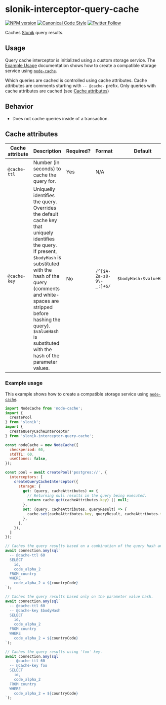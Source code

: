 # slonik-interceptor-query-cache

[![NPM version](http://img.shields.io/npm/v/slonik-interceptor-query-cache.svg?style=flat-square)](https://www.npmjs.org/package/slonik-interceptor-query-cache)
[![Canonical Code Style](https://img.shields.io/badge/code%20style-canonical-blue.svg?style=flat-square)](https://github.com/gajus/canonical)
[![Twitter Follow](https://img.shields.io/twitter/follow/kuizinas.svg?style=social&label=Follow)](https://twitter.com/kuizinas)

Caches [Slonik](https://github.com/gajus/slonik) query results.

## Usage

Query cache interceptor is initialized using a custom storage service. The [Example Usage](#example-usage) documentation shows how to create a compatible storage service using [`node-cache`](https://www.npmjs.com/package/node-cache).

Which queries are cached is controlled using cache attributes. Cache attributes are comments starting with `-- @cache-` prefix. Only queries with cache attributes are cached (see [Cache attributes](#cache-attributes))

## Behavior

* Does not cache queries inside of a transaction.

## Cache attributes

|Cache attribute|Description|Required?|Format|Default|
|---|---|---|---|---|
|`@cache-ttl`|Number (in seconds) to cache the query for.|Yes|N/A|
|`@cache-key`|Uniquelly identifies the query. Overrides the default cache key that uniquely identifies the query. If present, `$bodyHash` is substituted with the hash of the query (comments and white-spaces are stripped before hashing the query). `$valueHash` is substituted with the hash of the parameter values.|No|`/^[$A-Za-z0-9\-_:]+$/`|`$bodyHash:$valueHash`|

### Example usage

This example shows how to create a compatible storage service using [`node-cache`](https://www.npmjs.com/package/node-cache).

```js
import NodeCache from 'node-cache';
import {
  createPool
} from 'slonik';
import {
  createQueryCacheInterceptor
} from 'slonik-interceptor-query-cache';

const nodeCache = new NodeCache({
  checkperiod: 60,
  stdTTL: 60,
  useClones: false,
});

const pool = await createPool('postgres://', {
  interceptors: [
    createQueryCacheInterceptor({
      storage: {
        get: (query, cacheAttributes) => {
          // Returning null results in the query being executed.
          return cache.get(cacheAttributes.key) || null;
        },
        set: (query, cacheAttributes, queryResult) => {
          cache.set(cacheAttributes.key, queryResult, cacheAttributes.ttl);
        },
      },
    }),
  ]
});

// Caches the query results based on a combination of the query hash and the parameter value hash.
await connection.any(sql`
  -- @cache-ttl 60
  SELECT
    id,
    code_alpha_2
  FROM country
  WHERE
    code_alpha_2 = ${countryCode}
`);

// Caches the query results based only on the parameter value hash.
await connection.any(sql`
  -- @cache-ttl 60
  -- @cache-key $bodyHash
  SELECT
    id,
    code_alpha_2
  FROM country
  WHERE
    code_alpha_2 = ${countryCode}
`);

// Caches the query results using 'foo' key.
await connection.any(sql`
  -- @cache-ttl 60
  -- @cache-key foo
  SELECT
    id,
    code_alpha_2
  FROM country
  WHERE
    code_alpha_2 = ${countryCode}
`);
```